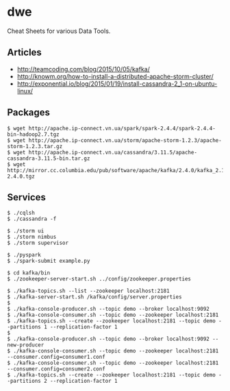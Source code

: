 # dwe

Cheat Sheets for various Data Tools.

## Articles
- http://teamcoding.com/blog/2015/10/05/kafka/
- http://knowm.org/how-to-install-a-distributed-apache-storm-cluster/
- http://exponential.io/blog/2015/01/19/install-cassandra-2_1-on-ubuntu-linux/

## Packages
```
$ wget http://apache.ip-connect.vn.ua/spark/spark-2.4.4/spark-2.4.4-bin-hadoop2.7.tgz
$ wget http://apache.ip-connect.vn.ua/storm/apache-storm-1.2.3/apache-storm-1.2.3.tar.gz
$ wget http://apache.ip-connect.vn.ua/cassandra/3.11.5/apache-cassandra-3.11.5-bin.tar.gz
$ wget http://mirror.cc.columbia.edu/pub/software/apache/kafka/2.4.0/kafka_2.11-2.4.0.tgz
```

## Services
```
$ ./cqlsh
$ ./cassandra -f
```
```
$ ./storm ui
$ ./storm nimbus
$ ./storm supervisor
```
```
$ ./pyspark
$ ./spark-submit example.py
```
```
$ cd kafka/bin
$ ./zookeeper-server-start.sh ../config/zookeeper.properties
```
```
$ ./kafka-topics.sh --list --zookeeper localhost:2181
$ ./kafka-server-start.sh /kafka/config/server.properties
$
$ ./kafka-console-producer.sh --topic demo --broker localhost:9092
$ ./kafka-console-consumer.sh --topic demo --zookeeper localhost:2181
$ ./kafka-topics.sh --create --zookeeper localhost:2181 --topic demo --partitions 1 --replication-factor 1
$
$ ./kafka-console-producer.sh --topic demo --broker localhost:9092 --new-producer
$ ./kafka-console-consumer.sh --topic demo --zookeeper localhost:2181 --consumer.config=consumer1.conf
$ ./kafka-console-consumer.sh --topic demo --zookeeper localhost:2181 --consumer.config=consumer2.conf
$ ./kafka-topics.sh --create --zookeeper localhost:2181 --topic demo --partitions 2 --replication-factor 1
```
